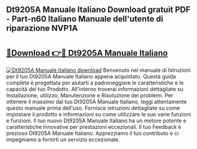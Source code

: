 ## Dt9205A Manuale Italiano Download gratuit PDF - Part-n60 Italiano Manuale dell'utente di riparazione NVP1A

# <h2><a href="http://dfbvhk.blite.top/?on=Dt9205A+Manuale+Italiano">🔗Download 👉🔴 Dt9205A Manuale Italiano</a></h2>

[![Dt9205A Manuale Italiano download](https://i.imgur.com/lujVjoI.png)](http://dfbvhk.blite.top/?on=Dt9205A+Manuale+Italiano)
Benvenuto nel manuale di Istruzioni per il tuo Dt9205A Manuale Italiano appena acquistato. Questa guida completa è progettata per aiutarti a padroneggiare le caratteristiche e le capacità del tuo Prodotto. All'interno troverai informazioni dettagliate su Installazione, utilizzo, Manutenzione e Risoluzione dei problemi. Per ottenere il massimo dal tuo Dt9205A Manuale Italiano, leggi attentamente questo manuale prima dell'uso. Fornisce istruzioni dettagliate su come impostare il prodotto e informazioni su come utilizzare le sue varie funzioni e funzioni. Il tuo nuovo Dt9205A Manuale Italiano ha un motore potente e caratteristiche innovative per prestazioni eccezionali. Il tuo Feedback è prezioso Dt9205A Manuale Italiano. Apprezziamo il tuo contributo e ci impegniamo a fornirti un servizio eccezionale.
